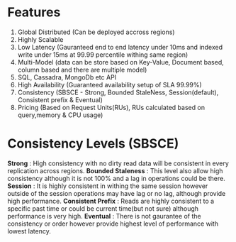 # Features
  1. Global Distributed (Can be deployed accross regions)
  2. Highly Scalable
  3. Low Latency (Gauranteed end to end latency under 10ms and indexed write under 15ms at 99.99 percentile withing same region)  
  4. Multi-Model (data can be store based on Key-Value, Document based, column based and there are multiple model)
  5. SQL, Cassadra, MongoDb etc API
  6. High Availability (Guaranteed availability setup of SLA 99.99%)
  7. Consistency (SBSCE - Strong, Bounded StaleNess, Session(default), Consistent prefix & Eventual)
  8. Pricing (Based on Request Units(RUs), RUs calculated based on query,memory & CPU usage)
  
# Consistency Levels (SBSCE)
  <b>Strong</b> : High consistency with no dirty read data will be consistent in every replication across regions.
  <b>Bounded Staleness</b> : This level also allow high consistency although it is not 100% and a lag in operations could be there.
  <b>Session</b> : It is highly consistent in withing the same session however outside of the session operations may have lag or no lag, although provide high performance.
  <b>Consistent Prefix</b> : Reads are highly consistent to a specific past time or could be current time(but not sure) although performance is very high.
  <b>Eventual</b> : There is not gaurantee of the consistency or order however provide highest level of performance with lowest latency.
  
  
  

